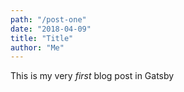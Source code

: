 ```yaml
---
path: "/post-one"
date: "2018-04-09"
title: "Title"
author: "Me"
---
```


This is my very *first* blog post in Gatsby
